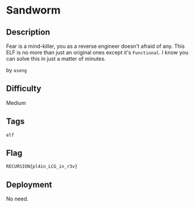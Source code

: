 # Sandworm

## Description

Fear is a mind-killer, you as a reverse engineer doesn't afraid of any. This ELF is no more than just an original ones except it's `Functional`. I know you can solve this in just a matter of minutes.

by `aseng`

## Difficulty

Medium

## Tags

`elf`

## Flag

`RECURSION{pl4in_LCG_in_r3v}`

## Deployment

No need.
